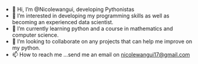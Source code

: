 - 👋 Hi, I’m @Nicolewangui, developing Pythonistas
- 👀 I’m interested in developing my programming skills as well as becoming an experienced data scientist.
- 🌱 I’m currently learning python and a course in mathematics and computer science.
- 💞️ I’m looking to collaborate on any projects that can help me improve on my python.
- 📫 How to reach me ...send me an email on nicolewangui17@gmail.com

<!---
Nicolewangui/Nicolewangui is a ✨ special ✨ repository because its `README.md` (this file) appears on your GitHub profile.
You can click the Preview link to take a look at your changes.
--->
